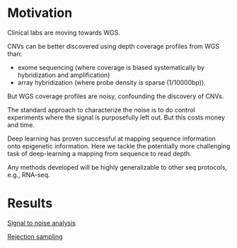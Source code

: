 # Motivation

Clinical labs are moving towards WGS. 

CNVs can be better discovered using depth coverage profiles from WGS than:  
* exome sequencing (where coverage is biased systematically by hybridization and amplification) 
* array hybridization (where probe density is sparse (1/10000bp)). 

But WGS coverage profiles are noisy, confounding the discovery of CNVs. 

The standard approach to characterize the noise is to do control experiments 
where the signal is purposefully left out.  But this costs money and time. 

Deep learning has proven successful at mapping sequence information onto 
epigenetic information. Here we tackle the potentially more challenging 
task of deep-learning a mapping from sequence to read depth. 

Any methods developed will be highly generalizable to other seq protocols, e.g., RNA-seq. 

# Results 

[Signal to noise analysis](http://nbviewer.jupyter.org/github/petermchale/denoising_coverage_profiles/blob/master/grant/signalToNoise.ipynb)

[Rejection sampling](http://nbviewer.jupyter.org/github/petermchale/denoising_coverage_profiles/blob/master/rejection_sampling.ipynb)


